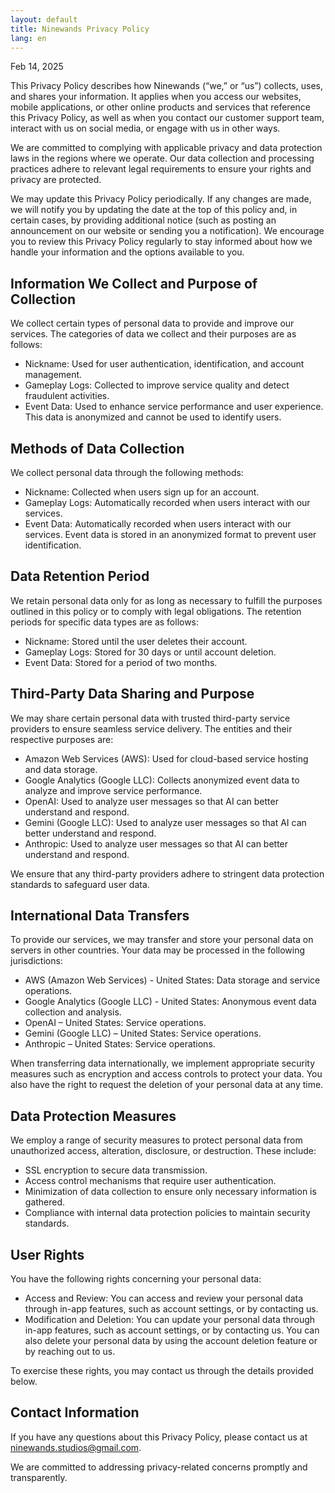 ```yaml
---
layout: default
title: Ninewands Privacy Policy
lang: en
---
```


Feb 14, 2025

This Privacy Policy describes how Ninewands (“we,” or “us”) collects, uses, and shares your information. It applies when you access our websites, mobile applications, or other online products and services that reference this Privacy Policy, as well as when you contact our customer support team, interact with us on social media, or engage with us in other ways.

We are committed to complying with applicable privacy and data protection laws in the regions where we operate. Our data collection and processing practices adhere to relevant legal requirements to ensure your rights and privacy are protected.

We may update this Privacy Policy periodically. If any changes are made, we will notify you by updating the date at the top of this policy and, in certain cases, by providing additional notice (such as posting an announcement on our website or sending you a notification). We encourage you to review this Privacy Policy regularly to stay informed about how we handle your information and the options available to you.

## Information We Collect and Purpose of Collection

We collect certain types of personal data to provide and improve our services. The categories of data we collect and their purposes are as follows:

* Nickname: Used for user authentication, identification, and account management.
* Gameplay Logs: Collected to improve service quality and detect fraudulent activities.
* Event Data: Used to enhance service performance and user experience. This data is anonymized and cannot be used to identify users.

## Methods of Data Collection

We collect personal data through the following methods:

* Nickname: Collected when users sign up for an account.
* Gameplay Logs: Automatically recorded when users interact with our services.
* Event Data: Automatically recorded when users interact with our services. Event data is stored in an anonymized format to prevent user identification.

## Data Retention Period

We retain personal data only for as long as necessary to fulfill the purposes outlined in this policy or to comply with legal obligations. The retention periods for specific data types are as follows:

* Nickname: Stored until the user deletes their account.
* Gameplay Logs: Stored for 30 days or until account deletion.
* Event Data: Stored for a period of two months.

## Third-Party Data Sharing and Purpose

We may share certain personal data with trusted third-party service providers to ensure seamless service delivery. The entities and their respective purposes are:

* Amazon Web Services (AWS): Used for cloud-based service hosting and data storage.
* Google Analytics (Google LLC): Collects anonymized event data to analyze and improve service performance.
* OpenAI: Used to analyze user messages so that AI can better understand and respond.
* Gemini (Google LLC): Used to analyze user messages so that AI can better understand and respond.
* Anthropic: Used to analyze user messages so that AI can better understand and respond.

We ensure that any third-party providers adhere to stringent data protection standards to safeguard user data.

## International Data Transfers

To provide our services, we may transfer and store your personal data on servers in other countries. Your data may be processed in the following jurisdictions:

* AWS (Amazon Web Services) - United States: Data storage and service operations.
* Google Analytics (Google LLC) - United States: Anonymous event data collection and analysis.
* OpenAI – United States: Service operations.
* Gemini (Google LLC) – United States: Service operations.
* Anthropic – United States: Service operations.

When transferring data internationally, we implement appropriate security measures such as encryption and access controls to protect your data. You also have the right to request the deletion of your personal data at any time.

## Data Protection Measures

We employ a range of security measures to protect personal data from unauthorized access, alteration, disclosure, or destruction. These include:

* SSL encryption to secure data transmission.
* Access control mechanisms that require user authentication.
* Minimization of data collection to ensure only necessary information is gathered.
* Compliance with internal data protection policies to maintain security standards.

## User Rights

You have the following rights concerning your personal data:

* Access and Review: You can access and review your personal data through in-app features, such as account settings, or by contacting us.
* Modification and Deletion: You can update your personal data through in-app features, such as account settings, or by contacting us. You can also delete your personal data by using the account deletion feature or by reaching out to us.

To exercise these rights, you may contact us through the details provided below.

## Contact Information

If you have any questions about this Privacy Policy, please contact us at [ninewands.studios@gmail.com](mailto:ninewands.studios@gmail.com).

We are committed to addressing privacy-related concerns promptly and transparently.
